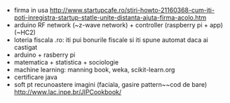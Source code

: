 - firma in usa
http://www.startupcafe.ro/stiri-howto-21160368-cum-iti-poti-inregistra-startup-statle-unite-distanta-ajuta-firma-acolo.htm
- arduino RF network (~z-wave network) + controller (raspberry pi + app) (~HC2)
- loteria fiscala .ro: iti pui bonurile fiscale si iti spune automat daca ai castigat
- arduino + rasberry pi
- matematica + statistica + sociologie
- machine learning: manning book, weka, scikit-learn.org
- certificare java
- soft pt recunoastere imagini (faciala, gasire pattern~~cod de bare) http://www.lac.inpe.br/JIPCookbook/



